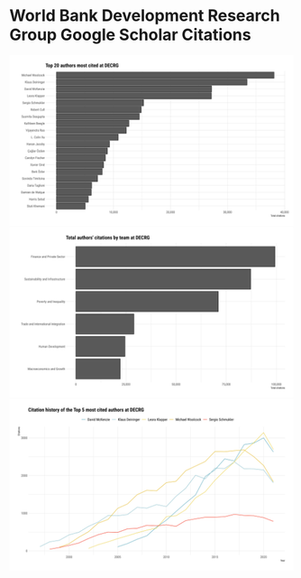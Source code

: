 
<!-- README.md is generated from README.Rmd. Please edit that file -->

# World Bank Development Research Group Google Scholar Citations

![](figs/top_20.png)<!-- -->![](figs/team_citations.png)<!-- -->![](figs/top_5_cites_history.png)<!-- -->
